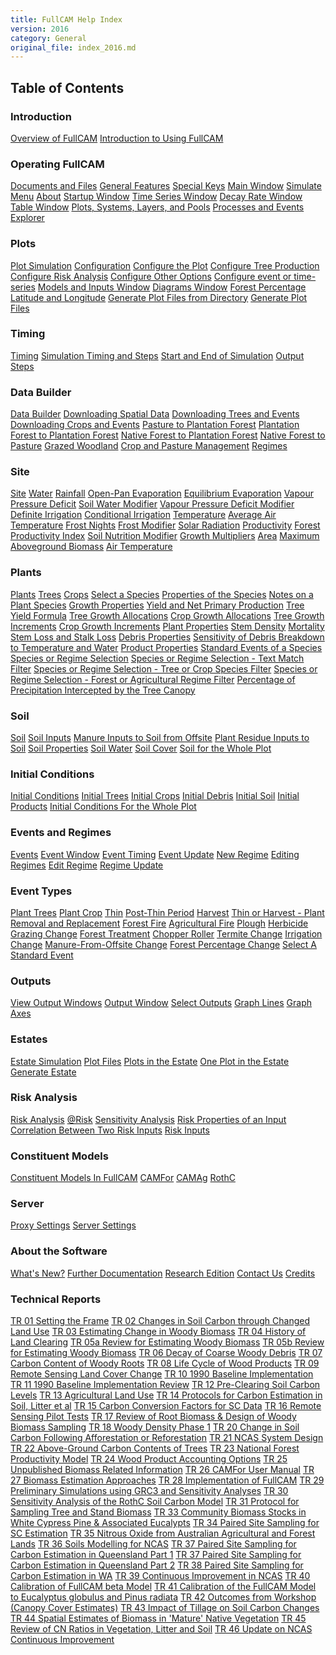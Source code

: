 ```yaml
---
title: FullCAM Help Index
version: 2016
category: General
original_file: index_2016.md
---
```


## Table of Contents

### Introduction

[Overview of FullCAM](overview_of_fullcam.md) [Introduction to
Using FullCAM](introduction_to_using_fullcam.md)

### Operating FullCAM

[Documents and Files](documents_and_files.md) [General
Features](general_features.md) [Special
Keys](special_keys.md) [Main Window](main_window.md)
[Simulate Menu](simulate_menu.md) [About](about.md) [Startup
Window](startup_window.md) [Time Series
Window](time_series_window.md) [Decay Rate
Window](decay_rate_window.md) [Table
Window](table_window.md) [Plots, Systems, Layers, and
Pools](plots_systems_layers_and_pools.md) [Processes and
Events](processes_and_events.md) [Explorer](explorer.md)

### Plots

[Plot Simulation](plot_simulation.md)
[Configuration](configuration.md) [Configure the
Plot](configure_the_plot.md) [Configure Tree
Production](configure_tree_production.md) [Configure Risk
Analysis](configure_risk_analysis.md) [Configure Other
Options](configure_other_options.md) [Configure event or
time-series](configure_event_or_time_series.md) [Models and
Inputs Window](models_and_inputs_window.md) [Diagrams
Window](diagrams_window.md) [Forest
Percentage](forest_percentage.md) [Latitude and
Longitude](latitude_and_longitude.md) [Generate Plot Files from
Directory](generate_plot_files_from_directory.md) [Generate
Plot Files](generate_plot_files.md)

### Timing

[Timing](timing.md) [Simulation Timing and
Steps](simulation_timing.md) [Start and End of
Simulation](start_and_end_of_simulation.md) [Output
Steps](output_steps.md)

### Data Builder

[Data Builder](data_builder.md) [Downloading Spatial
Data](downloading_spatial_data.md) [Downloading Trees and
Events](downloading_trees_and_events.md) [Downloading Crops
and Events](downloading_crops_and_events.md) [Pasture to
Plantation Forest](pasture_to_plantation_forest.md)
[Plantation Forest to Plantation
Forest](plantation_forest_to_plantation_forest.md) [Native
Forest to Plantation
Forest](native_forest_to_plantation_forest.md) [Native
Forest to Pasture](native_forest_to_pasture.md) [Grazed
Woodland](grazed_woodland.md) [Crop and Pasture
Management](crop_and_pasture_management.md)
[Regimes](regimes.md)

### Site

[Site](site.md) [Water](site_water.md)
[Rainfall](rainfall.md) [Open-Pan
Evaporation](open_pan_evaporation.md) [Equilibrium
Evaporation](equilibrium_evaporation.md) [Vapour Pressure
Deficit](vapour_pressure_deficit.md) [Soil Water
Modifier](soil_water_modifier.md) [Vapour Pressure Deficit
Modifier](vapour_pressure_deficit_modifier.md) [Definite
Irrigation](definite_irrigation.md) [Conditional
Irrigation](conditional_irrigation.md)
[Temperature](site_temperature.md) [Average Air
Temperature](average_air_temperature.md) [Frost
Nights](frost_nights.md) [Frost
Modifier](frost_modifier.md) [Solar
Radiation](solar_radiation.md)
[Productivity](site_productivity.md) [Forest Productivity
Index](forest_productivity_index.md) [Soil Nutrition
Modifier](soil_nutrition_modifier.md) [Growth
Multipliers](site_growth_multipliers.md) [Area](site_area.md)
[Maximum Aboveground
Biomass](site_maximum_aboveground_biomass.md) [Air
Temperature](air_temperature.md)

### Plants

[Plants](plants.md) [Trees](trees.md) [Crops](crops.md)
[Select a Species](select_a_species.md) [Properties of the
Species](properties_of_the_species.md) [Notes on a Plant
Species](notes_on_a_plant_species.md) [Growth
Properties](growth_properties.md) [Yield and Net Primary
Production](yield_and_net_primary_production.md) [Tree
Yield Formula](tree_yield_formula.md) [Tree Growth
Allocations](tree_growth_allocations.md) [Crop Growth
Allocations](crop_growth_allocations.md) [Tree Growth
Increments](tree_growth_increments.md) [Crop Growth
Increments](crop_growth_increments.md) [Plant
Properties](plant_properties.md) [Stem
Density](stem_density.md) [Mortality](mortality.md) [Stem Loss
and Stalk Loss](stem_loss_and_stalk_loss.md) [Debris
Properties](debris_properties.md) [Sensitivity of Debris Breakdown
to Temperature and
Water](sensitivity_of_debris_breakdown_to_temperature_and_water.md)
[Product Properties](product_properties.md) [Standard Events of a
Species](standard_events.md) [Species or
Regime Selection](species_or_regime_selection.md) [Species or
Regime Selection - Text Match
Filter](species_or_regime_selection_text_match_filter.md)
[Species or Regime Selection - Tree or Crop Species
Filter](species_or_regime_selection_tree_or_crop_species_filter.md)
[Species or Regime Selection - Forest or Agricultural Regime
Filter](species_or_regime_selection_forest_or_agricultural_regime_filter.md)
[Percentage of Precipitation Intercepted by the Tree
Canopy](percentage_of_precipitation_intercepted_by_the_tree_canopy.md)

### Soil

[Soil](soil.md) [Soil Inputs](soil_inputs.md) [Manure Inputs
to Soil from
Offsite](manure_inputs_to_soil_from_offsite.md) [Plant
Residue Inputs to Soil](plant_residue_inputs_to_soil.md)
[Soil Properties](soil_properties.md) [Soil
Water](soil_water.md) [Soil Cover](soil_cover.md) [Soil for
the Whole Plot](soil_for_the_whole_plot.md)

### Initial Conditions

[Initial Conditions](initial_conditions.md) [Initial
Trees](initial_trees.md) [Initial Crops](initial_crops.md)
[Initial Debris](initial_debris.md) [Initial
Soil](initial_soil.md) [Initial
Products](initial_products.md) [Initial Conditions For the Whole
Plot](initial_conditions_for_the_whole_plot.md)

### Events and Regimes

[Events](events.md) [Event Window](event_window.md) [Event
Timing](event_timing.md) [Event Update](event_update.md)
[New Regime](new_regime.md) [Editing
Regimes](regime_editing.md) [Edit Regime](edit_regime_window.md)
[Regime Update](regime_update.md)

### Event Types

[Plant Trees](plant_trees.md) [Plant Crop](plant_crop.md)
[Thin](thin.md) [Post-Thin Period](post_thin_period.md)
[Harvest](harvest.md) [Thin or Harvest - Plant Removal and
Replacement](plant_removal_and_replacement.md) [Forest
Fire](forest_fire.md) [Agricultural
Fire](agricultural_fire.md) [Plough](plough.md)
[Herbicide](herbicide.md) [Grazing
Change](grazing_change.md) [Forest
Treatment](forest_treatment.md) [Chopper
Roller](chopper_roller.md) [Termite
Change](termite_change.md) [Irrigation
Change](irrigation_change.md) [Manure-From-Offsite
Change](manure_from_offsite_change.md) [Forest Percentage
Change](forest_percentage_change.md) [Select A Standard
Event](select_a_standard_event.md)

### Outputs

[View Output Windows](output_windows.md) [Output
Window](output_window.md) [Select
Outputs](select_outputs.md) [Graph Lines](graph_lines.md)
[Graph Axes](graph_axes.md)

### Estates

[Estate Simulation](estate_simulation.md) [Plot
Files](plot_files.md) [Plots in the
Estate](plots_in_the_estate.md) [One Plot in the
Estate](one_plot_in_the_estate.md) [Generate
Estate](generate_estate.md)

### Risk Analysis

[Risk Analysis](risk_analysis.md) [@Risk](at_risk.md)
[Sensitivity Analysis](sensitivity_analysis.md) [Risk Properties
of an Input](risk_properties_of_an_input.md) [Correlation
Between Two Risk
Inputs](correlation_between_two_risk_inputs.md) [Risk
Inputs](risk_inputs.md)

### Constituent Models

[Constituent Models In
FullCAM](constituent_models_in_fullcam.md)
[CAMFor](camfor.md) [CAMAg](camag.md) [RothC](rothc.md)

### Server

[Proxy Settings](proxy_settings.md) [Server
Settings](server_settings.md)

### About the Software

[What's New?](whats_new.md) [Further
Documentation](further_documentation.md) [Research
Edition](research_edition.md) [Contact Us](contact_us.md)
[Credits](credits.md)

### Technical Reports

[TR 01 Setting the
Frame](tr_01_setting_the_frame.pdf)
[TR 02 Changes in Soil Carbon through Changed Land
Use](tr_02_changes_in_soil_carbon_through_changed_land_use.pdf)
[TR 03 Estimating Change in Woody
Biomass](tr_03_estimating_change_in_woody_biomass.pdf)
[TR 04 History of Land
Clearing](tr_04_history_of_land_clearing.pdf)
[TR 05a Review for Estimating Woody
Biomass](tr_05a_review_for_estimating_woody_biomass.pdf)
[TR 05b Review for Estimating Woody
Biomass](tr_05b_review_for_estimating_woody_biomass.pdf)
[TR 06 Decay of Coarse Woody
Debris](tr_06_decay_of_coarse_woody_debris.pdf)
[TR 07 Carbon Content of Woody
Roots](tr_07_carbon_content_of_woody_roots.pdf)
[TR 08 Life Cycle of Wood
Products](tr_08_life_cycle_of_wood_products.pdf)
[TR 09 Remote Sensing Land Cover
Change](tr_09_remote_sensing_land_cover_change.pdf)
[TR 10 1990 Baseline
Implementation](tr_10_1990_baseline_implementation.pdf)
[TR 11 1990 Baseline Implementation
Review](tr_11_1990_baseline_implementation_review.pdf)
[TR 12 Pre-Clearing Soil Carbon
Levels](tr_12_pre_clearing_soil_carbon_levels.pdf)
[TR 13 Agricultural Land
Use](tr_13_agricultural_land_use.pdf)
[TR 14 Protocols for Carbon Estimation in Soil, Litter et
al](tr_14_protocols_for_carbon_estimation_in_soil_litter_et_al.pdf)
[TR 15 Carbon Conversion Factors for SC
Data](tr_15_carbon_conversion_factors_for_sc_data.pdf)
[TR 16 Remote Sensing Pilot
Tests](tr_16_remote_sensing_pilot_tests.pdf)
[TR 17 Review of Root Biomass & Design of Woody Biomass
Sampling](tr_17_review_of_root_biomass_and_design_of_woody_biomass_sampling.pdf)
[TR 18 Woody Density Phase
1](tr_18_woody_density_phase_1.pdf)
[TR 20 Change in Soil Carbon Following Afforestation or
Reforestation](tr_20_change_in_soil_carbon_following_afforestation_or_reforestation.pdf)
[TR 21 NCAS System
Design](tr_21_ncas_system_design.pdf)
[TR 22 Above-Ground Carbon Contents of
Trees](tr_22_above_ground_carbon_contents_of_trees.pdf)
[TR 23 National Forest Productivity
Model](tr_23_national_forest_productivity_model.pdf)
[TR 24 Wood Product Accounting
Options](tr_24_wood_product_accounting_options.pdf)
[TR 25 Unpublished Biomass Related
Information](tr_25_unpublished_biomass_related_information.pdf)
[TR 26 CAMFor User
Manual](tr_26_camfor_user_manual.pdf)
[TR 27 Biomass Estimation
Approaches](tr_27_biomass_estimation_approaches.pdf)
[TR 28 Implementation of
FullCAM](tr_28_implementation_of_fullcam.pdf)
[TR 29 Preliminary Simulations using GRC3 and Sensitivity
Analyses](tr_29_preliminary_simulations_using_grc3_and_sensitivity_analyses.pdf)
[TR 30 Sensitivity Analysis of the RothC Soil Carbon
Model](tr_30_sensitivity_analysis_of_the_rothc_soil_carbon_model.pdf)
[TR 31 Protocol for Sampling Tree and Stand
Biomass](tr_31_protocol_for_sampling_tree_and_stand_biomass.pdf)
[TR 33 Community Biomass Stocks in White Cypress Pine & Associated
Eucalypts](tr_33_community_biomass_stocks_in_white_cypress_pine_and_associated_eucalypts.pdf)
[TR 34 Paired Site Sampling for SC
Estimation](tr_34_paired_site_sampling_for_sc_estimation.pdf)
[TR 35 Nitrous Oxide from Australian Agricultural and Forest
Lands](tr_35_nitrous_oxide_from_australian_agricultural_and_forest_lands.pdf)
[TR 36 Soils Modelling for
NCAS](tr_36_soils_modelling_for_ncas.pdf)
[TR 37 Paired Site Sampling for Carbon Estimation in Queensland Part
1](tr_37_paired_site_sampling_for_carbon_estimation_in_queensland_part_1.pdf)
[TR 37 Paired Site Sampling for Carbon Estimation in Queensland Part
2](tr_37_paired_site_sampling_for_carbon_estimation_in_queensland_part_2.pdf)
[TR 38 Paired Site Sampling for Carbon Estimation in
WA](tr_38_paired_site_sampling_for_carbon_estimation_in_wa.pdf)
[TR 39 Continuous Improvement in
NCAS](tr_39_continuous_improvement_in_ncas.pdf)
[TR 40 Calibration of FullCAM beta
Model](tr_40_calibration_of_fullcam_beta_model.pdf)
[TR 41 Calibration of the FullCAM Model to Eucalyptus globulus and Pinus
radiata](tr_41_calibration_of_the_fullcam_model_to_eucalyptus_globulus_and_pinus_radiata.pdf)
[TR 42 Outcomes from Workshop (Canopy Cover
Estimates)](tr_42_outcomes_from_workshop_canopy_cover_estimates.pdf)
[TR 43 Impact of Tillage on Soil Carbon
Changes](tr_43_impact_of_tillage_on_soil_carbon_changes.pdf)
[TR 44 Spatial Estimates of Biomass in 'Mature' Native
Vegetation](tr_44_spatial_estimates_of_biomass_in_mature_native_vegetation.pdf)
[TR 45 Review of CN Ratios in Vegetation, Litter and
Soil](tr_45_review_of_cn_ratios_in_vegetation_litter_and_soil.pdf)
[TR 46 Update on NCAS Continuous
Improvement](tr_46_update_on_ncas_continuous_improvement.pdf)